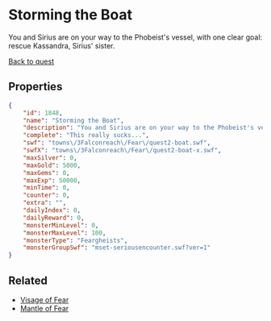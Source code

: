 # Storming the Boat

You and Sirius are on your way to the Phobeist's vessel, with one clear goal: rescue Kassandra, Sirius' sister.

[Back to quest](../quests.md)

## Properties

```json
{
    "id": 1848,
    "name": "Storming the Boat",
    "description": "You and Sirius are on your way to the Phobeist's vessel, with one clear goal: rescue Kassandra, Sirius' sister.",
    "complete": "This really sucks...",
    "swf": "towns\/3Falconreach\/Fear\/quest2-boat.swf",
    "swfX": "towns\/3Falconreach\/Fear\/quest2-boat-x.swf",
    "maxSilver": 0,
    "maxGold": 5000,
    "maxGems": 0,
    "maxExp": 50000,
    "minTime": 0,
    "counter": 0,
    "extra": "",
    "dailyIndex": 0,
    "dailyReward": 0,
    "monsterMinLevel": 0,
    "monsterMaxLevel": 100,
    "monsterType": "Feargheists",
    "monsterGroupSwf": "mset-seriousencounter.swf?ver=1"
}
```

## Related

- [Visage of Fear](../items/20405-visage-of-fear.md)
- [Mantle of Fear](../items/20406-mantle-of-fear.md)

